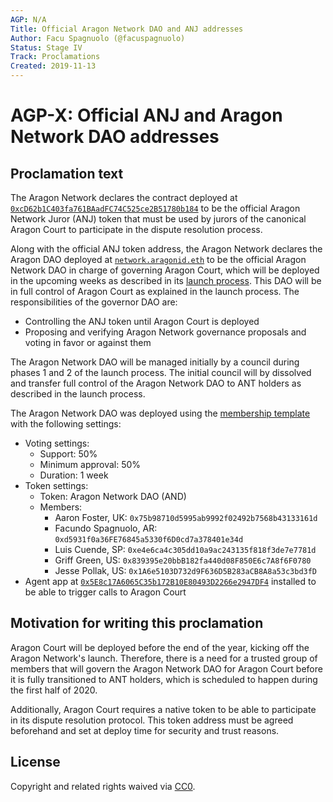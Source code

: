 ```yaml
---
AGP: N/A
Title: Official Aragon Network DAO and ANJ addresses
Author: Facu Spagnuolo (@facuspagnuolo)
Status: Stage IV
Track: Proclamations
Created: 2019-11-13
---
```


# AGP-X: Official ANJ and Aragon Network DAO addresses

## Proclamation text

The Aragon Network declares the contract deployed at [`0xcD62b1C403fa761BAadFC74C525ce2B51780b184`](https://etherscan.io/address/0xcD62b1C403fa761BAadFC74C525ce2B51780b184) to be the official Aragon Network Juror (ANJ) token that must be used by jurors of the canonical Aragon Court to participate in the dispute resolution process.

Along with the official ANJ token address, the Aragon Network declares the Aragon DAO deployed at [`network.aragonid.eth`](https://mainnet.aragon.org/#/network) to be the official Aragon Network DAO in charge of governing Aragon Court, which will be deployed in the upcoming weeks as described in its [launch process](https://forum.aragon.org/t/aragon-network-launch-phases-and-target-dates/1263). This DAO will be in full control of Aragon Court as explained in the launch process. The responsibilities of the governor DAO are:

- Controlling the ANJ token until Aragon Court is deployed
- Proposing and verifying Aragon Network governance proposals and voting in favor or against them

The Aragon Network DAO will be managed initially by a council during phases 1 and 2 of the launch process. The initial council will by dissolved  and transfer full control of the Aragon Network DAO to ANT holders as described in the launch process.

The Aragon Network DAO was deployed using the [membership template](https://github.com/aragon/dao-templates/tree/templates-company-v1.0.0/templates/membership) with the following settings:

- Voting settings:
    - Support: 50%
    - Minimum approval: 50%
    - Duration: 1 week
- Token settings:
    - Token: Aragon Network DAO (AND)
    - Members: 
        - Aaron Foster, UK: `0x75b98710d5995ab9992f02492b7568b43133161d`
        - Facundo Spagnuolo, AR: `0xd5931f0a36FE76845a5330f6D0cd7a378401e34d`
        - Luis Cuende, SP: `0xe4e6ca4c305dd10a9ac243135f818f3de7e7781d`
        - Griff Green, US: `0x839395e20bbB182fa440d08F850E6c7A8f6F0780`
        - Jesse Pollak, US: `0x1A6e5103D732d9F636D5B283aCB8A8a53c3bd3fD`
- Agent app at [`0x5E8c17A6065C35b172B10E80493D2266e2947DF4`](https://etherscan.io/address/0x5e8c17a6065c35b172b10e80493d2266e2947df4) installed to be able to trigger calls to Aragon Court

## Motivation for writing this proclamation

Aragon Court will be deployed before the end of the year, kicking off the Aragon Network's launch. Therefore, there is a need for a trusted group of members that will govern the Aragon Network DAO for Aragon Court before it is fully transitioned to ANT holders, which is scheduled to happen during the first half of 2020.

Additionally, Aragon Court requires a native token to be able to participate in its dispute resolution protocol. This token address must be agreed beforehand and set at deploy time for security and trust reasons.

## License

Copyright and related rights waived via [CC0](https://creativecommons.org/publicdomain/zero/1.0/).
